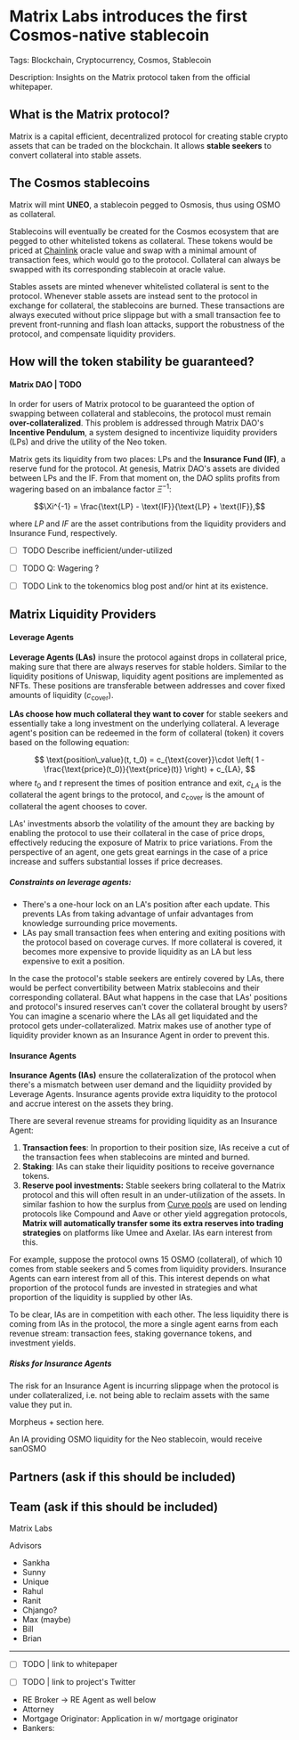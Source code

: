 # Matrix Labs introduces the first Cosmos-native stablecoin

Tags: Blockchain, Cryptocurrency, Cosmos, Stablecoin  

Description: Insights on the Matrix protocol taken from the official whitepaper.

## What is the Matrix protocol?

Matrix is a capital efficient, decentralized protocol for creating stable crypto assets that can be traded on the blockchain. It allows **stable seekers** to convert collateral into stable assets.

## The Cosmos stablecoins 

Matrix will mint **UNEO**, a stablecoin pegged to Osmosis, thus using OSMO as collateral. 

Stablecoins will eventually be created for the Cosmos ecosystem that are pegged to other whitelisted tokens as collateral. These tokens would be priced at [Chainlink](https://chain.link/) oracle value and swap with a minimal amount of transaction fees, which would go to the protocol. Collateral can always be swapped with its corresponding stablecoin at oracle value.

Stables assets are minted whenever whitelisted collateral is sent to the protocol. Whenever stable assets are instead sent to the protocol in exchange for collateral, the stablecoins are burned. These transactions are always executed without price slippage but with a small transaction fee to prevent front-running and flash loan attacks, support the robustness of the protocol, and compensate liquidity providers.

## How will the token stability be guaranteed? 

#### Matrix DAO | TODO

In order for users of Matrix protocol to be guaranteed the option of swapping between collateral and stablecoins, the protocol must remain **over-collateralized**. This problem is addressed through Matrix DAO's **Incentive Pendulum**, a system designed to incentivize liquidity providers (LPs) and drive the utility of the Neo token. 

Matrix gets its liquidity from two places: LPs and the **Insurance Fund (IF)**, a reserve fund for the protocol. At genesis, Matrix DAO's assets are divided between LPs and the IF. From that moment on, the DAO splits profits from wagering based on an imbalance factor $\Xi^{-1}$:

$$\Xi^{-1} = \frac{\text{LP} - \text{IF}}{\text{LP} + \text{IF}},$$

where $LP$ and $IF$ are the asset contributions from the liquidity providers and Insurance Fund, respectively.

- [ ] TODO Describe inefficient/under-utilized
- [ ] TODO Q: Wagering ? 
- [ ] TODO Link to the tokenomics blog post and/or hint at its existence.


## Matrix Liquidity Providers

#### Leverage Agents

**Leverage Agents (LAs)** insure the protocol against drops in collateral price, making sure that there are always reserves for stable holders. Similar to the liquidity positions of Uniswap, liquidity agent positions are implemented as NFTs. These positions are transferable between addresses and cover fixed amounts of liquidity ($c_{\text{cover}}$).

**LAs choose how much collateral they want to cover** for stable seekers and essentially take a long investment on the underlying collateral. A leverage agent's position can be redeemed in the form of collateral (token) it covers based on the following equation:

$$
\text{position\_value}(t, t_0) = c_{\text{cover}}\cdot \left( 1 - \frac{\text{price}(t_0)}{\text{price}(t)}  \right) + c_{LA},
$$
where $t_0$ and $t$ represent the times of position entrance and exit, $c_{LA}$ is the collateral the agent brings to the protocol, and $c_{\text{cover}}$ is the amount of collateral the agent chooses to cover.

LAs' investments absorb the volatility of the amount they are backing by enabling the protocol to use their collateral in the case of price drops, effectively reducing the exposure of Matrix to price variations. From the perspective of an agent, one gets great earnings in the case of a price increase and suffers substantial losses if price decreases.

##### Constraints on leverage agents:

- There's a one-hour lock on an LA's position after each update. This prevents LAs from taking advantage of unfair advantages from knowledge surrounding price movements.
- LAs pay small transaction fees when entering and exiting positions with the protocol based on coverage curves. If more collateral is covered, it becomes more expensive to provide liquidity as an LA but less expensive to exit a position.

In the case the protocol's stable seekers are entirely covered by LAs, there would be perfect convertibility between Matrix stablecoins and their corresponding collateral. BAut what happens in the case that LAs' positions and protocol's insured reserves can't cover the collateral brought by users? You can imagine a scenario where the LAs all get liquidated and the protocol gets under-collateralized. Matrix makes use of another type of liquidity provider known as an Insurance Agent in order to prevent this.

#### Insurance Agents

**Insurance Agents (IAs)** ensure the collateralization of the protocol when there's a mismatch between user demand and the liquidiity provided by Leverage Agents. Insurance agents provide extra liquidity to the protocol and accrue interest on the assets they bring. 

There are several revenue streams for providing liquidity as an Insurance Agent:
1. **Transaction fees**: In proportion to their position size, IAs receive a cut of the transaction fees when stablecoins are minted and burned.
2. **Staking**: IAs can stake their liquidity positions to receive governance tokens.
3. **Reserve pool investments:** Stable seekers bring collateral to the Matrix protocol and this will often result in an under-utilization of the assets. In similar fashion to how the surplus from [Curve pools](https://resources.curve.fi/base-features/understanding-curve) are used on lending protocols like Compound and Aave or other yield aggregation protocols, **Matrix will automatically transfer some its extra reserves into trading strategies** on platforms like Umee and Axelar. IAs earn interest from this. 

For example, suppose the protocol owns 15 OSMO (collateral), of which 10 comes from stable seekers and 5 comes from liquidity providers. Insurance Agents can earn interest from all of this. This interest depends on what proportion of the protocol funds are invested in strategies and what proportion of the liquidity is supplied by other IAs.

To be clear, IAs are in competition with each other. The less liquidity there is coming from IAs in the protocol, the more a single agent earns from each revenue stream: transaction fees, staking governance tokens, and investment yields.

##### Risks for Insurance Agents

The risk for an Insurance Agent is incurring slippage when the protocol is under collateralized, i.e. not being able to reclaim assets with the same value they put in.  



Morpheus + section here. 

An IA providing OSMO liquidity for the Neo stablecoin, would receive sanOSMO 



<!--  -->

## Partners (ask if this should be included)



## Team (ask if this should be included)

Matrix Labs


Advisors
- Sankha 
- Sunny
- Unique 
- Rahul
- Ranit
- Chjango?
- Max (maybe)
- Bill
- Brian


---

- [ ] TODO | link to whitepaper
- [ ] TODO | link to project's Twitter





- RE Broker → RE Agent as well below
- Attorney
- Mortgage Originator: Application in w/ mortgage originator
- Bankers: 